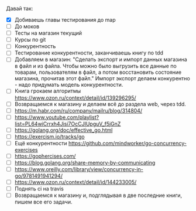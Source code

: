 Давай так:
- [x] Добиваешь главы тестирования до map
- [ ] До моков
- [ ] Тесты на магазин текущий
- [ ] Курсы по git
- [ ] Конкурентность
- [ ] Тестирование конкурентности, заканчиваешь книгу по tdd
- [ ] Добавляем в магазин: "Сделать экспорт и импорт данных магазина в файл и из файла. Чтобы можно было выгрузить все данные по товарам, пользователям в файл, а потом восстановить состояние магазина, прочитав этот файл." Импорт экспорт делаем конкурентно - надо придумать модель конкурентности.
- [ ] Книга грокаем алгоритмы https://www.ozon.ru/context/detail/id/139296295/
- [ ] Возвращаемся к магазину и делаем всё до раздела web, через tdd.
- [ ] https://m.habr.com/ru/company/mailru/blog/314804/
- [ ] https://www.youtube.com/playlist?list=PL64wiCrrxh4Jisi7OcCJIUpguV_f5jGnZ
- [ ] https://golang.org/doc/effective_go.html
- [ ] https://exercism.io/tracks/go
- [ ] Ещё конкурентности https://github.com/mindworker/go-concurrency-exercises
- [ ] https://gophercises.com/
- [ ] https://blog.golang.org/share-memory-by-communicating
- [ ] https://www.oreilly.com/library/view/concurrency-in-go/9781491941294/
- [ ] https://www.ozon.ru/context/detail/id/144233005/
- [ ] Поднять ci на travis
- [ ] Возвращаемся к магазину и, подглядывая в две последние книги, пишем все его задачи.
